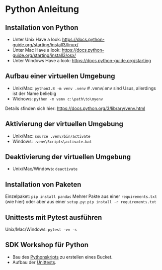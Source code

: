 # Python Anleitung

## Installation von Python

* Unter Unix Have a look: https://docs.python-guide.org/starting/install3/linux/
* Unter Mac Have a look: https://docs.python-guide.org/starting/install3/osx/
* Unter Windows Have a look: https://docs.python-guide.org/starting

## Aufbau einer virtuellen Umgebung

* Unix/Mac: `python3.8 -m venv .venv` # .venv/.env sind Usus, allerdings ist der Name beliebig
* Widnows: `python -m venv c:\path\to\myenv`

Details sfinden sich hier: https://docs.python.org/3/library/venv.html

## Aktivierung der virtuellen Umgebung

* Unix/Mac: `source .venv/bin/activate`
* Windows: `.venv\Scripts\activate.bat`

## Deaktivierung der virtuellen Umgebung

* Unix/Mac/Windows: `deactivate`

## Installation von Paketen

Einzelpaket: `pip install pandas`
Mehrer Pakte aus einer `requirements.txt` (wie hier) oder aber aus einer `setup.py`: `pip install -r requirements.txt`

## Unittests mit Pytest ausführen

Unix/Mac/Windows: `pytest -vv -s`

## SDK Workshop für Python

* Bau des [Pythonskripts](./create_bucket.py) zu erstellen eines Bucket.
* Aufbau der [Unittests](./test_create_bucket.py).